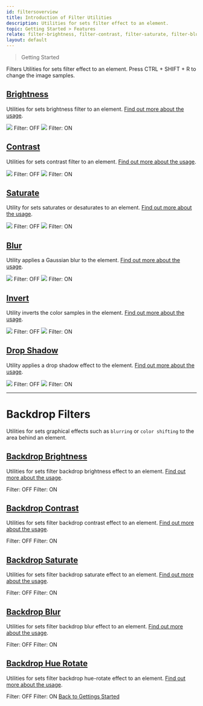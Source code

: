 ```yaml
---
id: filtersoverview
title: Introduction of Filter Utilities
description: Utilities for sets filter effect to an element.
topic: Getting Started > Features
relate: filter-brightness, filter-contrast, filter-saturate, filter-blur, filter-invert, filter-drop-shadow, filter-backdrop-brightness, filter-backdrop-contrast, filter-backdrop-saturate, filter-backdrop-blur, filter-backdrop-hue-rotate
layout: default
---
```


> Getting Started

<y class="-mt-4 pt-4 (xs)text-3xl (lg)text-5xl font-semibold gap-tight">
  Filters
</y>

<y class="text-lg">
  Utilities for sets filter effect to an element.
</y>

<y class="mt-4 mb-5 p-3 border-l-8 border-gray-600 text-sm text-gray-600 bg-gray-200 (dark)bg-gray-800">
  <y class="flex items-center">
    Press
    <y class="mx-1 px-1 py-0 border border-gray-400 rounded">
      CTRL
    </y>
    <y>+</y>
    <y class="mx-1 px-1 py-0 border border-gray-400 rounded">
      SHIFT
    </y>
    <y>+</y>
    <y class="mx-1 px-1 py-0 border border-gray-400 rounded">
      R
    </y>
		to change the image samples.
  </y>
</y>

## [Brightness](/filter-brightness/)

Utilities for sets brightness filter to an element. [Find out more about the usage](/filter-brightness/).

<y class="m-2 mx-auto flex bg-charcoal-500 rounded-lg">
  <y class="p-5 max-w-sm">
    <img
      class="w-full h-48 object-cover object-center overflow-hidden rounded-md shadow"
      src="https://picsum.photos/500?=1"
    >
    <y class="pt-4 text-sm text-center text-gray-100">
      Filter: OFF
    </y>
  </y>
  <y class="p-5 max-w-sm">
    <img
      class="filter brightness-8 w-full h-48 object-cover object-center overflow-hidden rounded-md shadow"
      src="https://picsum.photos/500?=1"
    >
    <y class="pt-4 text-sm text-center text-gray-100">
      Filter: ON
    </y>
  </y>
</y>

## [Contrast](/filter-contrast/)

Utilities for sets contrast filter to an element. [Find out more about the usage](/filter-contrast/).

<y class="m-2 mx-auto flex bg-charcoal-100 rounded-lg">
  <y class="p-5 max-w-sm">
    <img
      class="w-full h-48 object-cover object-center overflow-hidden rounded-md shadow"
      src="https://picsum.photos/500?=1"
    >
    <y class="pt-4 text-sm text-center text-gray-100">
      Filter: OFF
    </y>
  </y>
  <y class="p-5 max-w-sm">
    <img
      class="filter contrast-8 w-full h-48 object-cover object-center overflow-hidden rounded-md shadow"
      src="https://picsum.photos/500?=1"
    >
    <y class="pt-4 text-sm text-center text-gray-100">
      Filter: ON
    </y>
  </y>
</y>

## [Saturate](/filter-saturate/)

Utility for sets saturates or desaturates to an element. [Find out more about the usage](/filter-saturate/).

<y class="m-2 mx-auto flex bg-charcoal-100 rounded-lg">
  <y class="p-5 max-w-sm">
    <img
      class="w-full h-48 object-cover object-center overflow-hidden rounded-md shadow"
      src="https://picsum.photos/500?=1"
    >
    <y class="pt-4 text-sm text-center text-gray-100">
      Filter: OFF
    </y>
  </y>
  <y class="p-5 max-w-sm">
    <img
      class="filter saturate-10 w-full h-48 object-cover object-center overflow-hidden rounded-md shadow"
      src="https://picsum.photos/500?=1"
    >
    <y class="pt-4 text-sm text-center text-gray-100">
      Filter: ON
    </y>
  </y>
</y>

## [Blur](/filter-blur/)

Utility applies a Gaussian blur to the element. [Find out more about the usage](/filter-blur/).

<y class="m-2 mx-auto flex bg-charcoal-100 rounded-lg">
  <y class="p-5 max-w-sm">
    <img
      class="w-full h-48 object-cover object-center overflow-hidden rounded-md shadow"
      src="https://picsum.photos/500?=1"
    >
    <y class="pt-4 text-sm text-center text-gray-100">
      Filter: OFF
    </y>
  </y>
  <y class="m-5 max-w-sm">
    <img
      class="filter blur-2 w-full h-48 object-cover object-center overflow-hidden rounded-md"
      src="https://picsum.photos/500?=1"
    >
    <y class="pt-4 text-sm text-center text-gray-100">
      Filter: ON
    </y>
  </y>
</y>

## [Invert](/filter-invert/)

Utility inverts the color samples in the element. [Find out more about the usage](/filter-invert/).

<y class="m-2 mx-auto flex bg-charcoal-100 rounded-lg">
  <y class="p-5 max-w-sm">
    <img
      class="w-full h-48 object-cover object-center overflow-hidden rounded-md shadow"
      src="https://picsum.photos/500?=1"
    >
    <y class="pt-4 text-sm text-center text-gray-100">
      Filter: OFF
    </y>
  </y>
  <y class="m-5 max-w-sm">
    <img
      class="invert-1 w-full h-48 object-cover object-center overflow-hidden rounded-md"
      src="https://picsum.photos/500?=1"
    >
    <y class="pt-4 text-sm text-center text-gray-100">
      Filter: ON
    </y>
  </y>
</y>

## [Drop Shadow](/filter-drop-shadow/)

Utility applies a drop shadow effect to the element. [Find out more about the usage](/filter-drop-shadow/).

<y class="m-2 mx-auto flex bg-gray-300 rounded-lg">
  <y class="p-5 max-w-sm">
    <img
      class="w-full h-48 object-contain object-center overflow-hidden"
      src="https://images.vexels.com/media/users/3/196998/isolated/preview/3421fa2cd778f85dfc33c72728b57d1e-tyrannosaurus-dino-cute-by-vexels.png"
    >
    <y class="pt-4 text-sm text-center text-gray-800">
      Filter: OFF
    </y>
  </y>
  <y class="p-5 max-w-sm">
    <img
      class="filter drop-shadow-md w-full h-48 object-contain object-center overflow-hidden"
      src="https://images.vexels.com/media/users/3/196998/isolated/preview/3421fa2cd778f85dfc33c72728b57d1e-tyrannosaurus-dino-cute-by-vexels.png"
    >
    <y class="pt-4 text-sm text-center text-gray-800">
      Filter: ON
    </y>
  </y>
</y>

---

# Backdrop Filters

Utilities for sets graphical effects such as `blurring` or `color shifting` to the area behind an element.

## [Backdrop Brightness](/filter-backdrop-brightness/)

Utilities for sets filter backdrop brightness effect to an element. [Find out more about the usage](/filter-backdrop-brightnesss/).

<y class="m-2 flex bg-charcoal-800 rounded-lg">
  <y class="p-5 max-w-sm w-full">
    <y
      class="flex justify-center items-center h-48 bg-auto bg-center bg-no-repeat rounded-lg"
      style="background-image:url('https://picsum.photos/500?=1')"
    >
      <y class="w-40 h-32 bg-gray-100 bg-opacity-50"></y>
    </y>
    <y class="pt-4 text-sm text-center text-gray-100">
      Filter: OFF
    </y>
  </y>
  <y class="p-5 max-w-sm w-full">
    <y
      class="flex justify-center items-center h-48 bg-auto bg-center bg-no-repeat   rounded-lg"
      style="background-image:url('https://picsum.photos/500?=1')"
    >
      <y class="backdrop-filter brightness-8 w-40 h-32 bg-gray-100 bg-opacity-50"></y>
    </y>
    <y class="pt-4 text-sm text-center text-gray-100">
      Filter: ON
    </y>
  </y>
</y>

## [Backdrop Contrast](/filter-backdrop-contrast/)

Utilities for sets filter backdrop contrast effect to an element. [Find out more about the usage](/filter-backdrop-contrast/).

<y class="m-2 flex bg-charcoal-800 rounded-lg">
  <y class="p-5 max-w-sm w-full">
    <y
      class="flex justify-center items-center w-full h-48 bg-auto bg-center bg-no-repeat rounded-lg"
      style="background-image:url('https://picsum.photos/500?=1')"
    >
      <y class="w-40 h-32 bg-gray-100 bg-opacity-50"></y>
    </y>
    <y class="pt-4 text-sm text-center text-gray-100">
      Filter: OFF
    </y>
  </y>
  <y class="p-5 max-w-sm w-full">
    <y
      class="flex justify-center items-center h-48 bg-auto bg-center bg-no-repeat rounded-lg"
      style="background-image:url('https://picsum.photos/500?=1')"
    >
      <y class="backdrop-filter contrast-8 w-40 h-32 bg-gray-100 bg-opacity-50"></y>
    </y>
    <y class="pt-4 text-sm text-center text-gray-100">
      Filter: ON
    </y>
  </y>
</y>

## [Backdrop Saturate](/filter-backdrop-saturate/)

Utilities for sets filter backdrop saturate effect to an element. [Find out more about the usage](/filter-backdrop-saturate/).

<y class="m-2 flex bg-charcoal-800 rounded-lg">
  <y class="p-5 max-w-sm w-full">
    <y
      class="flex justify-center items-center h-48 bg-auto bg-center bg-no-repeat rounded-lg"
      style="background-image:url('https://picsum.photos/500?=1')"
    >
      <y class="w-40 h-32 bg-gray-100 bg-opacity-50"></y>
    </y>
    <y class="pt-4 text-sm text-center text-gray-100">
      Filter: OFF
    </y>
  </y>
  <y class="p-5 max-w-sm w-full">
    <y
      class="flex justify-center items-center h-48 bg-auto bg-center bg-no-repeat rounded-lg"
      style="background-image:url('https://picsum.photos/500?=1')"
    >
      <y class="backdrop-filter saturate-10 w-40 h-32 bg-gray-100 bg-opacity-50"></y>
    </y>
    <y class="pt-4 text-sm text-center text-gray-100">
      Filter: ON
    </y>
  </y>
</y>

## [Backdrop Blur](/filter-backdrop-blur/)

Utilities for sets filter backdrop blur effect to an element. [Find out more about the usage](/filter-backdrop-blur/).

<y class="m-2 flex bg-charcoal-800 rounded-lg">
  <y class="p-5 max-w-sm w-full">
    <y
      class="flex justify-center items-center h-48 bg-auto bg-center bg-no-repeat rounded-lg"
      style="background-image:url('https://picsum.photos/500?=1')"
    >
      <y class="w-40 h-32 bg-gray-100 bg-opacity-50"></y>
    </y>
    <y class="pt-4 text-sm text-center text-gray-100">
      Filter: OFF
    </y>
  </y>
  <y class="p-5 max-w-sm w-full">
    <y
      class="flex justify-center items-center h-48 bg-auto bg-center bg-no-repeat rounded-lg"
      style="background-image:url('https://picsum.photos/500?=1')"
    >
      <y class="backdrop-filter blur-3 w-40 h-32 bg-gray-100 bg-opacity-50"></y>
    </y>
    <y class="pt-4 text-sm text-center text-gray-100">
      Filter: ON
    </y>
  </y>
</y>

## [Backdrop Hue Rotate](/filter-backdrop-hue-rotate/)

Utilities for sets filter backdrop hue-rotate effect to an element. [Find out more about the usage](/filter-backdrop-hue-rotate/).

<y class="m-2 flex bg-charcoal-800 rounded-lg">
  <y class="p-5 max-w-sm w-full">
    <y
      class="flex justify-center items-center h-48 bg-auto bg-center bg-no-repeat rounded-lg"
      style="background-image:url('https://picsum.photos/500?=1')"
    >
      <y class="w-40 h-32 bg-gray-100 bg-opacity-50"></y>
    </y>
    <y class="pt-4 text-sm text-center text-gray-100">
      Filter: OFF
    </y>
  </y>
  <y class="p-5 max-w-sm w-full">
    <y
      class="flex justify-center items-center h-48 bg-auto bg-center bg-no-repeat rounded-lg"
      style="background-image:url('https://picsum.photos/500?=1')"
    >
      <y class="backdrop-filter hue-rotate-60 w-40 h-32 bg-gray-100 bg-opacity-50"></y>
    </y>
    <y class="pt-4 text-sm text-center text-gray-100">
      Filter: ON
    </y>
  </y>
</y>

<y class="mt-16 mx-auto max-w-sm">
  <a
    class="px-10 py-3 appearance-none (focus)outline-none text-md text-gray-800 (hover)text-gray-100 bg-gray-200 (hover)bg-gray-800 border-4 border-gray-300 (hover)border-gray-800 (focus)border-gray-800 rounded-lg transition duration-300 ease-in-out"
    href="/getting-started/"
    target="_self"
    rel="noopener"
  >
    Back to
    <span class="font-semibold">
      Gettings Started
    </span>
  </a>
</y>